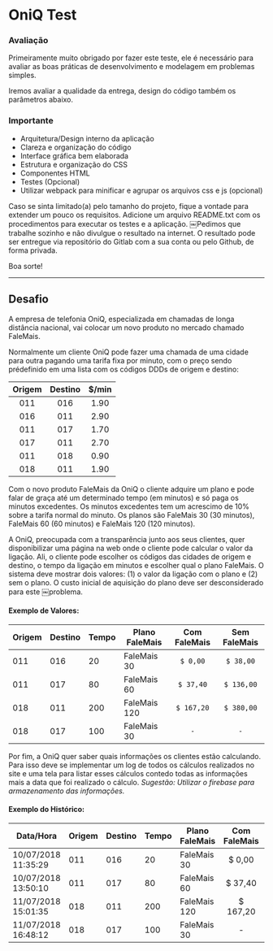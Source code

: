 # OniQ Test

### Avaliação
Primeiramente muito obrigado por fazer este teste, ele é necessário para avaliar as boas práticas de desenvolvimento e modelagem em problemas simples.

Iremos avaliar a qualidade da entrega, design do código também os parâmetros abaixo.

### Importante
- Arquitetura/Design interno da aplicação
- Clareza e organização do código
- Interface gráfica bem elaborada
- Estrutura e organização do CSS
- Componentes HTML
- Testes (Opcional)
- Utilizar webpack para minificar e agrupar os arquivos css e js (opcional)

Caso se sinta limitado(a) pelo tamanho do projeto, fique a vontade para extender um pouco os requisitos.
Adicione um arquivo README.txt com os procedimentos para executar os testes e a aplicação.
￼Pedimos que trabalhe sozinho e não divulgue o resultado na internet.
O resultado pode ser entregue via repositório do Gitlab com a sua conta ou pelo Github, de forma privada.

Boa sorte!

----------------------

## Desafio

A empresa de telefonia OniQ, especializada em chamadas de longa distância nacional, vai colocar um novo produto no mercado chamado FaleMais.

Normalmente um cliente OniQ pode fazer uma chamada de uma cidade para outra pagando uma tarifa fixa por minuto, com o preço sendo prédefinido em uma lista com os códigos DDDs de origem e destino:

| Origem  | Destino  | $/min  |
| :-----: | :------: | :----: |
| 011 | 016 | 1.90 |
| 016 | 011 | 2.90 | 
| 011 | 017 | 1.70 | 
| 017 | 011 | 2.70 | 
| 011 | 018 | 0.90 | 
| 018 | 011 | 1.90 | 

Com o novo produto FaleMais da OniQ o cliente adquire um plano e pode falar de graça até um determinado tempo (em minutos) e só paga os minutos excedentes. Os minutos excedentes tem um acrescimo de 10% sobre a tarifa normal do minuto. Os planos são FaleMais 30 (30 minutos), FaleMais 60 (60 minutos) e FaleMais 120 (120 minutos).

A OniQ, preocupada com a transparência junto aos seus clientes, quer disponibilizar uma página na web onde o cliente pode calcular o valor da ligação. Ali, o cliente pode escolher os códigos das cidades de origem e destino, o tempo da ligação em minutos e escolher qual o plano FaleMais. O sistema deve mostrar dois valores: (1) o valor da ligação com o plano e (2) sem o plano. O custo inicial de aquisição do plano deve ser desconsiderado para este
￼problema.

#### Exemplo de Valores: ####

| Origem  | Destino  | Tempo  | Plano FaleMais | Com FaleMais | Sem FaleMais |
| ----- | ------ | ---- | ---- | :----: | :----: |
| 011 | 016 | 20 | FaleMais 30 | `$ 0,00` | `$ 38,00` |
| 011 | 017 | 80 | FaleMais 60 | `$ 37,40` | `$ 136,00` | 
| 018 | 011 | 200 | FaleMais 120 | `$ 167,20` | `$ 380,00` | 
| 018 | 017 | 100 | FaleMais 30 | `-` | `-` | 

Por fim, a OniQ quer saber quais informações os clientes estão calculando. Para isso deve se implementar um log de todos os cálculos realizados no site e uma tela para listar esses cálculos contedo todas as informações mais a data que foi realizado o cálculo. *Sugestão: Utilizar o firebase para armazenamento das informações.*

#### Exemplo do Histórico: ####

| Data/Hora | Origem  | Destino  | Tempo  | Plano FaleMais | Com FaleMais | Sem FaleMais |
| --------- | ----- | ------ | ---- | ---- | :----: | :----: |
| 10/07/2018 11:35:29 | 011 | 016 | 20 | FaleMais 30 | $ 0,00 | $ 38,00 |
| 10/07/2018 13:50:10 | 011 | 017 | 80 | FaleMais 60 | $ 37,40 | $ 136,00 | 
| 11/07/2018 15:01:35 | 018 | 011 | 200 | FaleMais 120 | $ 167,20 | $ 380,00 | 
| 11/07/2018 16:48:12 | 018 | 017 | 100 | FaleMais 30 | - | - | 
